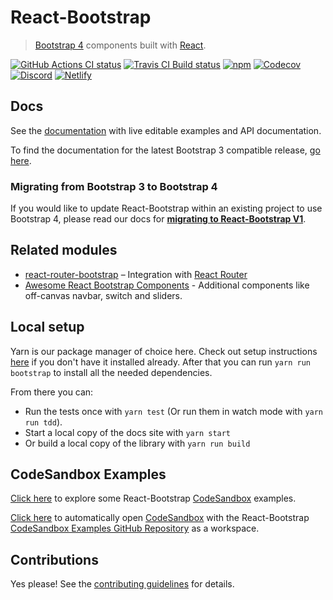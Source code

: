 # React-Bootstrap

> [Bootstrap 4][bootstrap] components built with [React][react].

[![GitHub Actions CI status][gh-actions-badge]][gh-actions]
[![Travis CI Build status][travis-badge]][travis]
[![npm][npm-badge]][npm]
[![Codecov][codecov-badge]][codecov]
[![Discord][discord-badge]][discord]
[![Netlify][netlify-badge]][netlify]

## Docs

See the [documentation][documentation] with live editable examples and API documentation.

To find the documentation for the latest Bootstrap 3 compatible release, [go here](https://react-bootstrap-v3.netlify.com).

### Migrating from Bootstrap 3 to Bootstrap 4

If you would like to update React-Bootstrap within an existing project to use Bootstrap 4, please read our docs for **[migrating to React-Bootstrap V1](https://react-bootstrap.github.io/migrating/)**.

## Related modules

- [react-router-bootstrap][react-router-bootstrap] – Integration with [React Router][react-router]
- [Awesome React Bootstrap Components][awesome-react-bootstrap-components] - Additional components like off-canvas navbar, switch and sliders.

## Local setup

Yarn is our package manager of choice here. Check out setup
instructions [here](https://yarnpkg.com/en/docs/install) if you don't have it installed already.
After that you can run `yarn run bootstrap` to install all the needed dependencies.

From there you can:

- Run the tests once with `yarn test` (Or run them in watch mode with `yarn run tdd`).
- Start a local copy of the docs site with `yarn start`
- Or build a local copy of the library with `yarn run build`

## CodeSandbox Examples

[Click here](https://github.com/react-bootstrap/code-sandbox-examples) to explore some React-Bootstrap [CodeSandbox](https://codesandbox.io/) examples.

[Click here](https://codesandbox.io/s/github/react-bootstrap/code-sandbox-examples/tree/master/basic) to automatically open [CodeSandbox](https://codesandbox.io/) with the React-Bootstrap [CodeSandbox Examples GitHub Repository](https://github.com/react-bootstrap/code-sandbox-examples) as a workspace.

## Contributions

Yes please! See the [contributing guidelines][contributing] for details.

[bootstrap]: https://getbootstrap.com/
[react]: https://reactjs.org/
[documentation]: https://react-bootstrap.github.io/
[contributing]: CONTRIBUTING.md
[travis-badge]: https://travis-ci.org/react-bootstrap/react-bootstrap.svg?branch=master
[travis]: https://travis-ci.org/react-bootstrap/react-bootstrap
[npm-badge]: https://badge.fury.io/js/react-bootstrap.svg
[npm]: http://badge.fury.io/js/react-bootstrap
[react-router-bootstrap]: https://github.com/react-bootstrap/react-router-bootstrap
[react-router]: https://github.com/reactjs/react-router
[react-bootstrap-extended]: https://github.com/rbalicki2/react-bootstrap-extended
[awesome-react-bootstrap-components]: https://github.com/Hermanya/awesome-react-bootstrap-components
[codecov-badge]: https://img.shields.io/codecov/c/github/react-bootstrap/react-bootstrap/master.svg
[codecov]: https://codecov.io/gh/react-bootstrap/react-bootstrap
[discord-badge]: https://img.shields.io/badge/Discord-Join%20chat%20%E2%86%92-738bd7.svg
[discord]: https://discord.gg/0ZcbPKXt5bXLs9XK
[netlify-badge]: https://api.netlify.com/api/v1/badges/91501718-8820-4d69-b7fe-1616eff5914e/deploy-status
[netlify]: https://app.netlify.com/sites/react-bootstrap/deploys
[gh-actions-badge]: https://github.com/react-bootstrap/react-bootstrap/workflows/CI/badge.svg
[gh-actions]: https://github.com/react-bootstrap/react-bootstrap/actions
